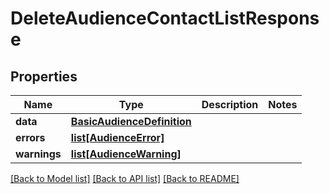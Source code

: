 # DeleteAudienceContactListResponse

## Properties
Name | Type | Description | Notes
------------ | ------------- | ------------- | -------------
**data** | [**BasicAudienceDefinition**](BasicAudienceDefinition.md) |  | 
**errors** | [**list[AudienceError]**](AudienceError.md) |  | 
**warnings** | [**list[AudienceWarning]**](AudienceWarning.md) |  | 

[[Back to Model list]](../README.md#documentation-for-models) [[Back to API list]](../README.md#documentation-for-api-endpoints) [[Back to README]](../README.md)


